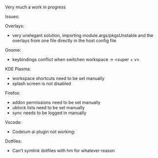 Very much a work in progress

Issues:

Overlays:

- very unelegant solution, importing module.args/pkgsUnstable
  and the overlays from one file directly in the host config file

Gnome:

- keybindings conflict when switchen workspace
  -> <super + v>

KDE Plasma:

- workspace shortcuts need to be set manually
- splash screen is not disabled

Firefox:

- addon permissions need to be set manually
- ublock lists need to be set manually
- sync needs to be logged in manually

Vscode:

- Codeium ai plugin not working:

Dotfiles:

- Can't symlink dotfiles with hm for whatever reason
